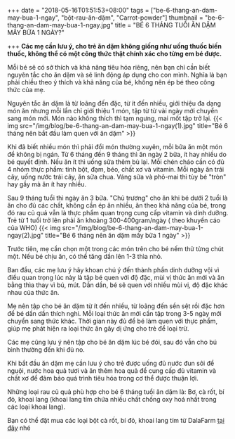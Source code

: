 +++
date = "2018-05-16T01:51:53+08:00"
tags = ["be-6-thang-an-dam-may-bua-1-ngay", "bột-rau-ăn-dặm", "Carrot-powder"]
thumbnail = "be-6-thang-an-dam-may-bua-1-ngay.jpg"
title = "BÉ 6 THÁNG TUỔI ĂN DẶM MẤY BỮA 1 NGÀY?"

+++
**Các mẹ cần lưu ý, cho trẻ ăn dặm không giống như uống thuốc biến thuốc, không thể có một công thức thật chính xác cho từng em bé được.**

Mỗi bé sẽ có sở thích và khả năng tiêu hóa riêng, nên bạn chỉ cần biết nguyên tắc cho ăn dặm và sẽ linh động áp dụng cho con mình. Nghĩa là bạn phải chiều theo ý thích và khả năng của bé, không nên ép bé theo công thức của mẹ. 

Nguyên tắc ăn dặm là từ loãng đến đặc, từ ít đến nhiều, giới thiệu đa dạng món ăn nhưng mỗi lần chỉ giới thiệu 1 món, tập từ từ vài ngày mới chuyển sang món mới. Món nào không thích thì tạm ngưng, mai mốt tập trở lại. 
{{< img src="/img/blog/be-6-thang-an-dam-may-bua-1-ngay(1).jpg" title="Bé 6 tháng nên bắt đầu làm quen với ăn dặm" >}}

Khi đã biết nhiều món thì phải đổi món thường xuyên, mỗi bữa ăn một món để không bị ngán. Từ 6 tháng đến 9 tháng thì ăn ngày 2 bữa, ít hay nhiều do bé quyết định. Nếu ăn ít thì uống sữa thêm bù lại. Mỗi chén cháo cần có đủ 4 nhóm thực phẩm: tinh bột, đạm, béo, chất xơ và vitamin. Mỗi ngày ăn trái cây, uống nước trái cây, ăn sữa chua. Váng sữa và phô-mai thì tùy bé "tròn" hay gầy mà ăn ít hay nhiều. 

Sau 9 tháng tuổi thì ngày ăn 3 bữa. "Chủ trương" cho ăn khi bé dưới 2 tuổi là ăn cho đủ các chất, không cần ép ăn nhiều, ăn theo khả năng của bé, trong đó rau củ quả vẫn là thực phẩm quan trọng cung cấp vitamin và dinh dưỡng. Trẻ từ 1 tuổi trở lên phải ăn khoảng 300-400gram/ngày ( theo khuyến cáo của WHO) 
{{< img src="/img/blog/be-6-thang-an-dam-may-bua-1-ngay(2).jpg" title="Bé 6 tháng nên ăn dặm mấy bữa 1 ngày" >}}

Trước tiên, mẹ cần chọn một trong các món trên cho bé nếm thử từng chút một. Nếu bé chịu ăn, có thể tăng dần lên 1-3 thìa nhỏ. 

Ban đầu, các mẹ lưu ý hãy khoan chú ý đến thành phần dinh dưỡng vội vì điều quan trọng lúc này là tập bé quen với độ đặc, mùi vị thức ăn mới và ăn bằng thìa thay vì bú, mút. Dần dần, bé sẽ quen với nhiều mùi vị, độ đặc khác nhau của thức ăn. 

Mẹ nên tập cho bé ăn dặm từ ít đến nhiều, từ loãng đến sền sệt rồi đặc hơn để bé dần dần thích nghi. Mỗi loại thức ăn mới cần tập trong 3-5 ngày mới chuyển sang thức khác. Thời gian này đủ để bé làm quen với thực phẩm, giúp mẹ phát hiện ra loại thức ăn gây dị ứng cho trẻ để loại trừ. 

Các mẹ cũng lưu ý nên tập cho bé ăn dặm lúc bé đói, sau đó vẫn cho bú bình thường đến khi đủ no.

Khi bắt đầu ăn dặm mẹ cần lưu ý cho trẻ được uống đủ nước đun sôi để nguội, nước hoa quả tươi và ăn thêm hoa quả để cung cấp đủ vitamin và chất xơ để đảm bảo quá trình tiêu hóa trong cơ thể được thuận lợi. 

Những loại rau củ quả phù hợp cho bé 6 tháng tuổi ăn dặm là: Bơ, cà rốt, bí đỏ, khoai lang (khoai lang tím chứa nhiều chất chống oxy hoá nhất trong các loại khoai lang).

Bạn có thể đặt mua các loại bột cà rốt, bí đỏ, khoai lang tím từ DalaFarm [tại đây](/san-pham) nhé

